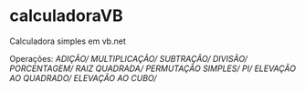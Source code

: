 # calculadoraVB
Calculadora simples em vb.net

Operações: 
  <i>ADIÇÃO/</i>
  <i>MULTIPLICAÇÃO/</i>
  <i>SUBTRAÇÃO/</i>
  <i>DIVISÃO/</i>
  <i>PORCENTAGEM/</i>
  <i>RAIZ QUADRADA/</i>
  <i>PERMUTAÇÃO SIMPLES/</i>
  <i>PI/</i>
  <i>ELEVAÇÃO AO QUADRADO/</i>
  <i>ELEVAÇÃO AO CUBO/</i>
